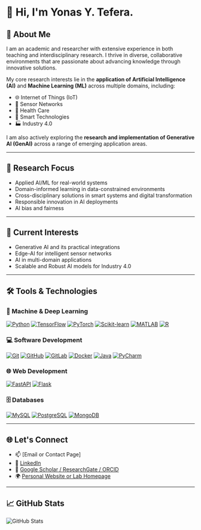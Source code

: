 # 👋 Hi, I'm Yonas Y. Tefera.
## 🧠 About Me

I am an academic and researcher with extensive experience in both teaching and interdisciplinary research. I thrive in diverse, collaborative environments that are passionate about advancing knowledge through innovative solutions.

My core research interests lie in the **application of Artificial Intelligence (AI)** and **Machine Learning (ML)** across multiple domains, including:

- 🌐 Internet of Things (IoT)
- 📡 Sensor Networks
- 🏥 Health Care
- 🌾 Smart Technologies
- 🏭 Industry 4.0

I am also actively exploring the **research and implementation of Generative AI (GenAI)** across a range of emerging application areas.

---

## 🔬 Research Focus

- Applied AI/ML for real-world systems  
- Domain-informed learning in data-constrained environments  
- Cross-disciplinary solutions in smart systems and digital transformation  
- Responsible innovation in AI deployments
- AI bias and fairness

---

## 🎯 Current Interests

- Generative AI and its practical integrations  
- Edge-AI for intelligent sensor networks  
- AI in multi-domain applications
- Scalable and Robust AI models for Industry 4.0

---

## 🛠️ Tools & Technologies

### 🤖 Machine & Deep Learning
[![Python](https://img.shields.io/badge/Python-3776AB?style=for-the-badge&logo=python&logoColor=white)](https://www.python.org/)
[![TensorFlow](https://img.shields.io/badge/TensorFlow-FF6F00?style=for-the-badge&logo=tensorflow&logoColor=white)](https://www.tensorflow.org/)
[![PyTorch](https://img.shields.io/badge/PyTorch-EE4C2C?style=for-the-badge&logo=pytorch&logoColor=white)](https://pytorch.org/)
[![Scikit-learn](https://img.shields.io/badge/Scikit--learn-F7931E?style=for-the-badge&logo=scikit-learn&logoColor=white)](https://scikit-learn.org/)
[![MATLAB](https://img.shields.io/badge/MATLAB-0076A8?style=for-the-badge&logo=Mathworks&logoColor=white)](https://www.mathworks.com/products/matlab.html)
[![R](https://img.shields.io/badge/R-276DC3?style=for-the-badge&logo=r&logoColor=white)](https://www.r-project.org/)

### 💻 Software Development
[![Git](https://img.shields.io/badge/Git-F05032?style=for-the-badge&logo=git&logoColor=white)](https://git-scm.com/)
[![GitHub](https://img.shields.io/badge/GitHub-181717?style=for-the-badge&logo=github&logoColor=white)](https://github.com/)
[![GitLab](https://img.shields.io/badge/GitLab-FC6D26?style=for-the-badge&logo=gitlab&logoColor=white)](https://about.gitlab.com/)
[![Docker](https://img.shields.io/badge/Docker-2496ED?style=for-the-badge&logo=docker&logoColor=white)](https://www.docker.com/)
[![Java](https://img.shields.io/badge/Java-007396?style=for-the-badge&logo=java&logoColor=white)](https://www.oracle.com/java/)
[![PyCharm](https://img.shields.io/badge/PyCharm-000000?style=for-the-badge&logo=pycharm&logoColor=white)](https://www.jetbrains.com/pycharm/)

### 🌐 Web Development
[![FastAPI](https://img.shields.io/badge/FastAPI-009688?style=for-the-badge&logo=fastapi&logoColor=white)](https://fastapi.tiangolo.com/)
[![Flask](https://img.shields.io/badge/Flask-000000?style=for-the-badge&logo=flask&logoColor=white)](https://flask.palletsprojects.com/)

### 🗄️ Databases
[![MySQL](https://img.shields.io/badge/MySQL-4479A1?style=for-the-badge&logo=mysql&logoColor=white)](https://www.mysql.com/)
[![PostgreSQL](https://img.shields.io/badge/PostgreSQL-336791?style=for-the-badge&logo=postgresql&logoColor=white)](https://www.postgresql.org/)
[![MongoDB](https://img.shields.io/badge/MongoDB-47A248?style=for-the-badge&logo=mongodb&logoColor=white)](https://www.mongodb.com/)


---

## 🌐 Let's Connect

- 📫 [Email or Contact Page]
- 🔗 [LinkedIn](#)
- 🔬 [Google Scholar / ResearchGate / ORCID](#)
- 🌍 [Personal Website or Lab Homepage](#)

---

## 📈 GitHub Stats

![GitHub Stats](https://github-readme-stats.vercel.app/api?username=your-username&show_icons=true&theme=default)


